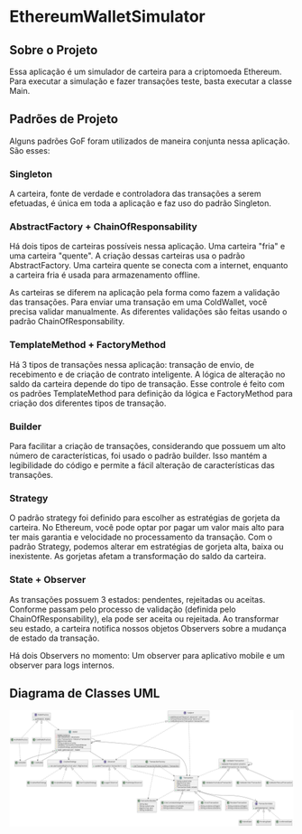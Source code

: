 # EthereumWalletSimulator
## Sobre o Projeto

Essa aplicação é um simulador de carteira para a criptomoeda Ethereum. Para executar a simulação e fazer transações teste, basta executar a classe Main.

## Padrões de Projeto

Alguns padrões GoF foram utilizados de maneira conjunta nessa aplicação. São esses:

### Singleton

A carteira, fonte de verdade e controladora das transações a serem efetuadas, é única em toda a aplicação e faz uso do padrão Singleton.

### AbstractFactory + ChainOfResponsability

Há dois tipos de carteiras possíveis nessa aplicação. Uma carteira "fria" e uma carteira "quente". A criação dessas carteiras usa o padrão AbstractFactory. Uma carteira quente se conecta com a internet, enquanto a carteira fria é usada para armazenamento offline.

As carteiras se diferem na aplicação pela forma como fazem a validação das transações. Para enviar uma transação em uma ColdWallet, você precisa validar manualmente. As diferentes validações são feitas usando o padrão ChainOfResponsability.

### TemplateMethod + FactoryMethod

Há 3 tipos de transações nessa aplicação: transação de envio, de recebimento e de criação de contrato inteligente. A lógica de alteração no saldo da carteira depende do tipo de transação. Esse controle é feito com os padrões TemplateMethod para definição da lógica e FactoryMethod para criação dos diferentes tipos de transação.

### Builder

Para facilitar a criação de transações, considerando que possuem um alto número de características, foi usado o padrão builder. Isso mantém a legibilidade do código e permite a fácil alteração de características das transações.

### Strategy

O padrão strategy foi definido para escolher as estratégias de gorjeta da carteira. No Ethereum, você pode optar por pagar um valor mais alto para ter mais garantia e velocidade no processamento da transação. Com o padrão Strategy, podemos alterar em estratégias de gorjeta alta, baixa ou inexistente. As gorjetas afetam a transformação do saldo da carteira.

### State + Observer

As transações possuem 3 estados: pendentes, rejeitadas ou aceitas. Conforme passam pelo processo de validação (definida pelo ChainOfResponsability), ela pode ser aceita ou rejeitada. Ao transformar seu estado, a carteira notifica nossos objetos Observers sobre a mudança de estado da transação.

Há dois Observers no momento: Um observer para aplicativo mobile e um observer para logs internos.


## Diagrama de Classes UML

![Diagrama de Classes](./ethereum%20wallet%20class%20diagram.png)
